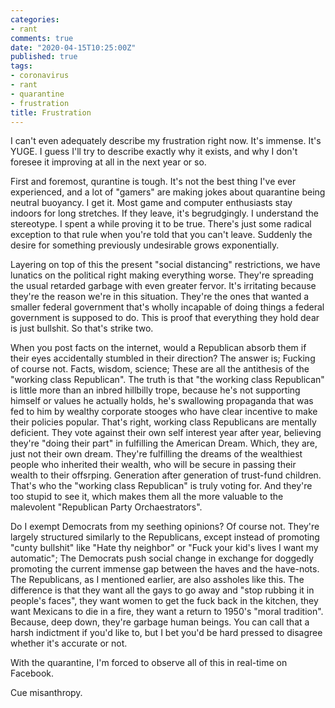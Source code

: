 ```yaml
---
categories:
- rant
comments: true
date: "2020-04-15T10:25:00Z"
published: true
tags:
- coronavirus
- rant
- quarantine
- frustration
title: Frustration
---
```


I can't even adequately describe my frustration right now. It's immense. It's
YUGE. I guess I'll try to describe exactly why it exists, and why I don't
foresee it improving at all in the next year or so.  

First and foremost, qurantine is tough. It's not the best thing I've ever
experienced, and a lot of "gamers" are making jokes about quarantine being
neutral buoyancy. I get it. Most game and computer enthusiasts stay indoors for
long stretches. If they leave, it's begrudgingly. I understand the stereotype. I
spent a while proving it to be true. There's just some radical exception to that
rule when you're told that you can't leave. Suddenly the desire for something
previously undesirable grows exponentially.  

Layering on top of this the present "social distancing" restrictions, we have
lunatics on the political right making everything worse. They're spreading the
usual retarded garbage with even greater fervor. It's irritating because they're
the reason we're in this situation. They're the ones that wanted a smaller
federal government that's wholly incapable of doing things a federal government
is supposed to do. This is proof that everything they hold dear is just
bullshit. So that's strike two.  

When you post facts on the internet, would a Republican absorb them if their
eyes accidentally stumbled in their direction? The answer is; Fucking of course
not. Facts, wisdom, science; These are all the antithesis of the "working class
Republican". The truth is that "the working class Republican" is little more
than an inbred hillbilly trope, because he's not supporting himself or values he
actually holds, he's swallowing propaganda that was fed to him by wealthy
corporate stooges who have clear incentive to make their policies popular.
That's right, working class Republicans are mentally deficient. They vote
against their own self interest year after year, believing they're "doing their
part" in fulfilling the American Dream. Which, they are, just not their own
dream. They're fulfilling the dreams of the wealthiest people who inherited
their wealth, who will be secure in passing their wealth to their offsrping.
Generation after generation of trust-fund children. That's who the "working
class Republican" is truly voting for. And they're too stupid to see it, which
makes them all the more valuable to the malevolent "Republican Party
Orchaestrators".  

Do I exempt Democrats from my seething opinions? Of course not. They're largely
structured similarly to the Republicans, except instead of promoting "cunty
bullshit" like "Hate thy neighbor" or "Fuck your kid's lives I want my
automatic"; The Democrats push social change in exchange for doggedly promoting
the current immense gap between the haves and the have-nots. The Republicans, as I
mentioned earlier, are also assholes like this. The difference is that they want
all the gays to go away and "stop rubbing it in people's faces", they want women
to get the fuck back in the kitchen, they want Mexicans to die in a fire, they
want a return to 1950's "moral tradition". Because, deep down, they're garbage
human beings. You can call that a harsh indictment if you'd like to, but I bet
you'd be hard pressed to disagree whether it's accurate or not.  

With the quarantine, I'm forced to observe all of this in real-time on Facebook.  

Cue misanthropy.  
